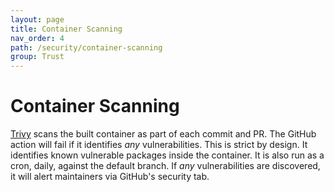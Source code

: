 ```yaml
---
layout: page
title: Container Scanning
nav_order: 4
path: /security/container-scanning
group: Trust
---
```


# Container Scanning
[Trivy](https://github.com/aquasecurity/trivy) scans the built container as part of each commit and PR.  The GitHub action will fail if it identifies _any_ vulnerabilities.  This is strict by design.  It identifies known vulnerable packages inside the container.  It is also run as a cron, daily, against the default branch.  If _any_ vulnerabilities are discovered, it will alert maintainers via GitHub's security tab.

